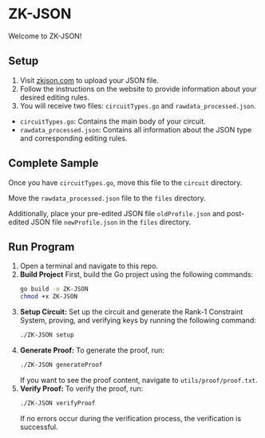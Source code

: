 # ZK-JSON

Welcome to ZK-JSON!

## Setup
1. Visit [zkjson.com](https://zkjson.com) to upload your JSON file.
2. Follow the instructions on the website to provide information about your desired editing rules.
3. You will receive two files: `circuitTypes.go` and `rawdata_processed.json`.
  - `circuitTypes.go`: Contains the main body of your circuit.
  - `rawdata_processed.json`: Contains all information about the JSON type and corresponding editing rules.

## Complete Sample
Once you have `circuitTypes.go`, move this file to the `circuit` directory.

Move the `rawdata_processed.json` file to the `files` directory.

Additionally, place your pre-edited JSON file `oldProfile.json` and post-edited JSON file `newProfile.json` in the `files` directory.

## Run Program
1. Open a terminal and navigate to this repo.
2. **Build Project** First, build the Go project using the following commands:
    ```sh
    go build -o ZK-JSON
    chmod +x ZK-JSON 
    ```
4. **Setup Circuit:** Set up the circuit and generate the Rank-1 Constraint System, proving, and verifying keys by running the following command:
    ```sh
    ./ZK-JSON setup
    ```
5. **Generate Proof:** To generate the proof, run:
    ```sh
    ./ZK-JSON generateProof
    ```
   If you want to see the proof content, navigate to `utils/proof/proof.txt`.
6. **Verify Proof:** To verify the proof, run:
    ```sh
    ./ZK-JSON verifyProof
    ```
   If no errors occur during the verification process, the verification is successful.

